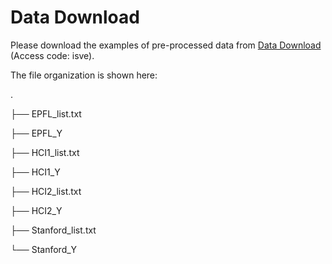 # Data Download

Please download the examples of pre-processed data from [Data Download](https://rec.ustc.edu.cn/share/05666600-e236-11eb-b369-21bab896b967) (Access code: isve).



The file organization is shown here:

.

├── EPFL_list.txt

├── EPFL_Y

├── HCI1_list.txt

├── HCI1_Y

├── HCI2_list.txt

├── HCI2_Y

├── Stanford_list.txt

└── Stanford_Y